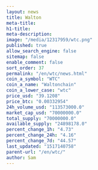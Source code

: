 ```yaml
---
layout: news
title: Walton
meta-title: 
h1-title: 
meta-description: 
image: "/media/12317959/wtc.png"
published: true
allow_search_engine: false
sitemap: false
enable_comment: false
sort_order: 37
permalink: "/en/wtc/news.html"
coin_a_symbol: "WTC"
coin_a_name: "Waltonchain"
coin_a_lower_case: "wtc"
price_usd: "39.1208"
price_btc: "0.00332954"
24h_volume_usd: "113573000.0"
market_cap_usd: "70000000.0"
total_supply: "70000000.0"
available_supply: "24898178.0"
percent_change_1h: "4.73"
percent_change_24h: "4.16"
percent_change_7d: "44.57"
last_updated: "1517140758"
parent-url: "/en/wtc/"
author: Sam
---
```


